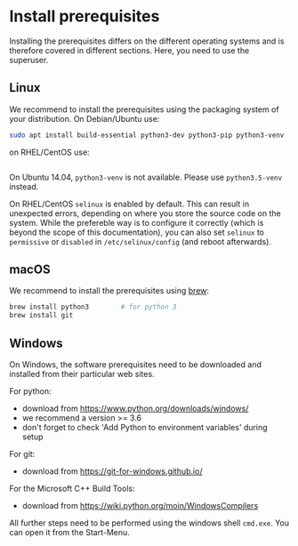 # Install prerequisites

Installing the prerequisites differs on the different operating systems and is therefore covered in different sections. Here, you need to use the superuser.

## Linux

We recommend to install the prerequisites using the packaging system of your distribution. On Debian/Ubuntu use:

```bash
sudo apt install build-essential python3-dev python3-pip python3-venv 
```

on RHEL/CentOS use:

```bash

```

On Ubuntu 14.04, `python3-venv` is not available. Please use `python3.5-venv` instead.

On RHEL/CentOS `selinux` is enabled by default. This can result in unexpected errors, depending on where you store the source code on the system. While the prefereble way is to configure it correctly (which is beyond the scope of this documentation), you can also set `selinux` to `permissive` or `disabled` in `/etc/selinux/config` (and reboot afterwards).

## macOS

We recommend to install the prerequisites using [brew](http://brew.sh):

```bash
brew install python3        # for python 3
brew install git
```

## Windows

On Windows, the software prerequisites need to be downloaded and installed from their particular web sites.

For python:
* download from <https://www.python.org/downloads/windows/>
* we recommend a version >= 3.6
* don't forget to check 'Add Python to environment variables' during setup

For git:
* download from <https://git-for-windows.github.io/>

For the Microsoft C++ Build Tools:
* download from <https://wiki.python.org/moin/WindowsCompilers>

All further steps need to be performed using the windows shell `cmd.exe`. You can open it from the Start-Menu.
